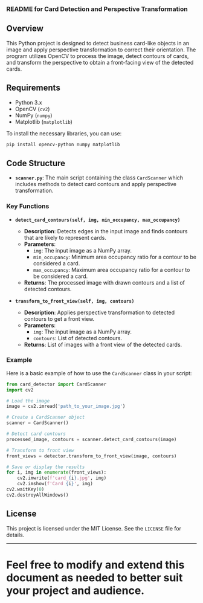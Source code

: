 
### README for Card Detection and Perspective Transformation

## Overview

This Python project is designed to detect business card-like objects in an image and apply perspective transformation to correct their orientation. The program utilizes OpenCV to process the image, detect contours of cards, and transform the perspective to obtain a front-facing view of the detected cards.

## Requirements

- Python 3.x
- OpenCV (`cv2`)
- NumPy (`numpy`)
- Matplotlib (`matplotlib`)

To install the necessary libraries, you can use:

```bash
pip install opencv-python numpy matplotlib
```

## Code Structure

- **`scanner.py`**: The main script containing the class `CardScanner` which includes methods to detect card contours and apply perspective transformation.

### Key Functions

- **`detect_card_contours(self, img, min_occupancy, max_occupancy)`**
    - **Description**: Detects edges in the input image and finds contours that are likely to represent cards.
    - **Parameters**:
        - `img`: The input image as a NumPy array.
        - `min_occupancy`: Minimum area occupancy ratio for a contour to be considered a card.
        - `max_occupancy`: Maximum area occupancy ratio for a contour to be considered a card.
    - **Returns**: The processed image with drawn contours and a list of detected contours.

- **`transform_to_front_view(self, img, contours)`**
    - **Description**: Applies perspective transformation to detected contours to get a front view.
    - **Parameters**:
        - `img`: The input image as a NumPy array.
        - `contours`: List of detected contours.
    - **Returns**: List of images with a front view of the detected cards.

### Example

Here is a basic example of how to use the `CardScanner` class in your script:

```python
from card_detector import CardScanner
import cv2

# Load the image
image = cv2.imread('path_to_your_image.jpg')

# Create a CardScanner object
scanner = CardScanner()

# Detect card contours
processed_image, contours = scanner.detect_card_contours(image)

# Transform to front view
front_views = detector.transform_to_front_view(image, contours)

# Save or display the results
for i, img in enumerate(front_views):
    cv2.imwrite(f'card_{i}.jpg', img)
    cv2.imshow(f'Card {i}', img)
cv2.waitKey(0)
cv2.destroyAllWindows()
```

## License

This project is licensed under the MIT License. See the `LICENSE` file for details.

---

Feel free to modify and extend this document as needed to better suit your project and audience.
=======
